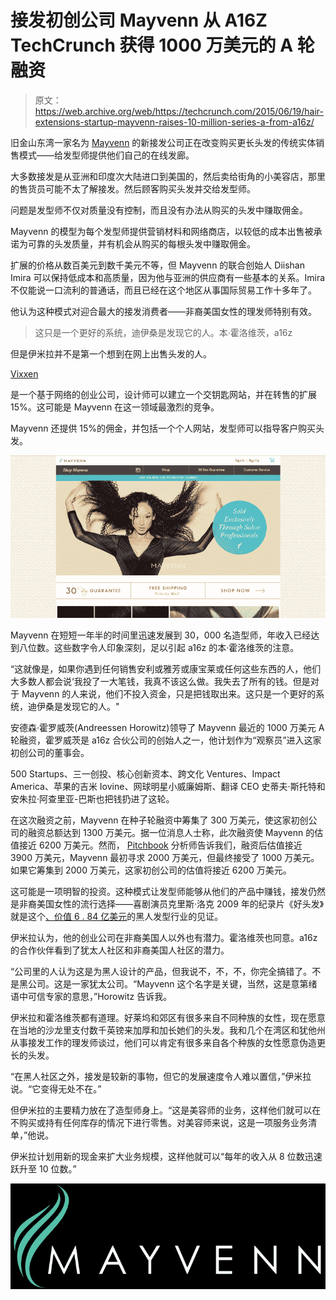 # 接发初创公司 Mayvenn 从 A16Z TechCrunch 获得 1000 万美元的 A 轮融资

> 原文：<https://web.archive.org/web/https://techcrunch.com/2015/06/19/hair-extensions-startup-mayvenn-raises-10-million-series-a-from-a16z/>

旧金山东湾一家名为 [Mayvenn](https://web.archive.org/web/20221007192037/https://welcome.mayvenn.com/) 的新接发公司正在改变购买更长头发的传统实体销售模式——给发型师提供他们自己的在线发廊。

大多数接发是从亚洲和印度次大陆进口到美国的，然后卖给街角的小美容店，那里的售货员可能不太了解接发。然后顾客购买头发并交给发型师。

问题是发型师不仅对质量没有控制，而且没有办法从购买的头发中赚取佣金。

Mayvenn 的模型为每个发型师提供营销材料和网络商店，以较低的成本出售被承诺为可靠的头发质量，并有机会从购买的每根头发中赚取佣金。

扩展的价格从数百美元到数千美元不等，但 Mayvenn 的联合创始人 Diishan Imira 可以保持低成本和高质量，因为他与亚洲的供应商有一些基本的关系。Imira 不仅能说一口流利的普通话，而且已经在这个地区从事国际贸易工作十多年了。

他认为这种模式对迎合最大的接发消费者——非裔美国女性的理发师特别有效。

> 这只是一个更好的系统，迪伊桑是发现它的人。本·霍洛维茨，a16z

但是伊米拉并不是第一个想到在网上出售头发的人。

[Vixxen](https://web.archive.org/web/20221007192037/http://www.vixxenn.com/)

是一个基于网络的创业公司，设计师可以建立一个交钥匙网站，并在转售的扩展 15%。这可能是 Mayvenn 在这一领域最激烈的竞争。

Mayvenn 还提供 15%的佣金，并包括一个个人网站，发型师可以指导客户购买头发。

![Mayvenn website](img/04c479eac63f6d353f80dfa1a348dc01.png)

Mayvenn 在短短一年半的时间里迅速发展到 30，000 名造型师，年收入已经达到八位数。这些数字令人印象深刻，足以引起 a16z 的本·霍洛维茨的注意。

“这就像是，如果你遇到任何销售安利或雅芳或康宝莱或任何这些东西的人，他们大多数人都会说‘我投了一大笔钱，我真不该这么做。我失去了所有的钱。但是对于 Mayvenn 的人来说，他们不投入资金，只是把钱取出来。这只是一个更好的系统，迪伊桑是发现它的人。"

安德森·霍罗威茨(Andreessen Horowitz)领导了 Mayvenn 最近的 1000 万美元 A 轮融资，霍罗威茨是 a16z 合伙公司的创始人之一，他计划作为“观察员”进入这家初创公司的董事会。

500 Startups、三一创投、核心创新资本、跨文化 Ventures、Impact America、苹果的吉米 Iovine、网球明星小威廉姆斯、翻译 CEO 史蒂夫·斯托特和安朱拉·阿查里亚-巴斯也把钱扔进了这轮。

在这次融资之前，Mayvenn 在种子轮融资中筹集了 300 万美元，使这家初创公司的融资总额达到 1300 万美元。据一位消息人士称，此次融资使 Mayvenn 的估值接近 6200 万美元。然而， [Pitchbook](https://web.archive.org/web/20221007192037/http://pitchbook.com/) 分析师告诉我们，融资后估值接近 3900 万美元，Mayvenn 最初寻求 2000 万美元，但最终接受了 1000 万美元。如果它筹集到 2000 万美元，这家初创公司的估值将接近 6200 万美元。

这可能是一项明智的投资。这种模式让发型师能够从他们的产品中赚钱，接发仍然是非裔美国女性的流行选择——喜剧演员克里斯·洛克 2009 年的纪录片《好头发》就是这个[、价值 6 . 84 亿美元](https://web.archive.org/web/20221007192037/http://www.bloomberg.com/bw/articles/2013-06-20/startups-target-go-after-the-multiracial-hair-care-market)的黑人发型行业的见证。

伊米拉认为，他的创业公司在非裔美国人以外也有潜力。霍洛维茨也同意。a16z 的合作伙伴看到了犹太人社区和非裔美国人社区的潜力。

“公司里的人认为这是为黑人设计的产品，但我说不，不，不，你完全搞错了。不是黑公司。这是一家犹太公司。“Mayvenn 这个名字是关键，当然，这是意第绪语中可信专家的意思，”Horowitz 告诉我。

伊米拉和霍洛维茨都有道理。好莱坞和郊区有很多来自不同种族的女性，现在愿意在当地的沙龙里支付数千英镑来加厚和加长她们的头发。我和几个在湾区和犹他州从事接发工作的理发师谈过，他们可以肯定有很多来自各个种族的女性愿意伪造更长的头发。

“在黑人社区之外，接发是较新的事物，但它的发展速度令人难以置信，”伊米拉说。“它变得无处不在。”

但伊米拉的主要精力放在了造型师身上。“这是美容师的业务，这样他们就可以在不购买或持有任何库存的情况下进行零售。对美容师来说，这是一项服务业务清单，”他说。

伊米拉计划用新的现金来扩大业务规模，这样他就可以“每年的收入从 8 位数迅速跃升至 10 位数。”

![Mayvenn Logo (long white blue)](img/91bcafe1b8652c3146e9f81b52ce5b09.png)